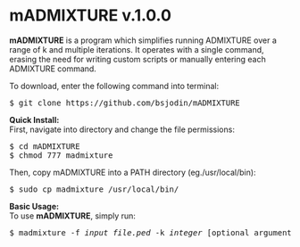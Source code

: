 # mADMIXTURE v.1.0.0
<b>mADMIXTURE</b> is a program which simplifies running ADMIXTURE over a range of k and multiple iterations. It operates with a single command, erasing the need for writing custom scripts or manually entering each ADMIXTURE command.

To download, enter the following command into terminal:

<pre class="highlight">$ git clone https://github.com/bsjodin/mADMIXTURE</pre>

<strong>Quick Install:</strong><br>
 First, navigate into directory and change the file permissions:
<pre class="highlight">$ cd mADMIXTURE
$ chmod 777 madmixture</pre>

Then, copy mADMIXTURE into a PATH directory (eg./usr/local/bin):
<pre class="highlight">$ sudo cp madmixture /usr/local/bin/</pre>

<strong>Basic Usage:</strong><br>
To use <b>mADMIXTURE</b>, simply run:
<pre class="highlight">$ madmixture -f <i>input_file.ped</i> -k <i>integer</i> [optional arguments]</pre>
